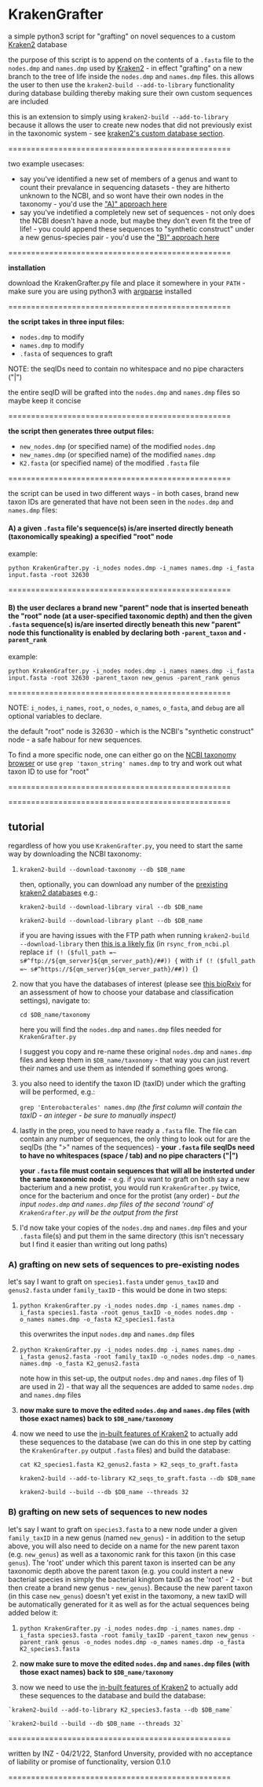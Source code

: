 # KrakenGrafter
a simple python3 script for "grafting" on novel sequences to a custom [Kraken2](https://github.com/DerrickWood/kraken2) database

the purpose of this script is to append on the contents of a `.fasta` file to the `nodes.dmp` and `names.dmp` used by [Kraken2](https://github.com/DerrickWood/kraken2) - in effect "grafting" on a new branch to the tree of life inside the `nodes.dmp` and `names.dmp` files. this allows the user to then use the `kraken2-build --add-to-library` functionality during database building thereby making sure their own custom sequences are included

this is an extension to simply using `kraken2-build --add-to-library` because it allows the user to create new nodes that did not previously exist in the taxonomic system - see [kraken2's custom database section](https://github.com/DerrickWood/kraken2/blob/master/docs/MANUAL.markdown#custom-databases).

=================================================

two example usecases: 
- say you've identified a new set of members of a genus and want to count their prevalance in sequencing datasets - they are hitherto unknown to the NCBI, and so wont have their own nodes in the taxonomy - you'd use the ["A)" approach here](https://github.com/Zheludev/KrakenGrafter/edit/main/README.md#1-a-given-fasta-files-sequences-isare-inserted-directly-beneath-taxonomically-speaking-a-specified-root-node)
- say you've indetified a completely new set of sequences - not only does the NCBI doesn't have a node, but maybe they don't even fit the tree of life! - you could append these sequences to "synthetic construct" under a new genus-species pair - you'd use the ["B)" approach here](https://github.com/Zheludev/KrakenGrafter/edit/main/README.md#2-the-user-declares-a-brand-new-parent-node-that-is-inserted-beneath-the-root-node-at-a-user-specified-taxonomic-depth-and-then-the-given-fasta-sequences-isare-inserted-directly-beneath-this-new-parent-node-this-functionality-is-enabled-by-declaring-both--parent_taxon-and--parent_rank)

=================================================

**installation**

download the KrakenGrafter.py file and place it somewhere in your `PATH` - make sure you are using python3 with [argparse](https://docs.python.org/3/library/argparse.html) installed

=================================================

**the script takes in three input files:**
* `nodes.dmp` to modify
* `names.dmp` to modify
* `.fasta` of sequences to graft

NOTE: the seqIDs need to contain no whitespace and no pipe characters ("|")

the entire seqID will be grafted into the `nodes.dmp` and `names.dmp` files so maybe keep it concise

=================================================

**the script then generates three output files:**
* `new_nodes.dmp` (or specified name) of the modified `nodes.dmp`
* `new_names.dmp` (or specified name) of the modified `names.dmp`
* `K2.fasta` (or specified name) of the modified `.fasta` file

=================================================

the script can be used in two different ways - in both cases, brand new taxon IDs are generated that have not been seen in the `nodes.dmp` and `names.dmp` files:
#### A) a given `.fasta` file's sequence(s) is/are inserted directly beneath (taxonomically speaking) a specified "root" node

  example:

  `python KrakenGrafter.py -i_nodes nodes.dmp -i_names names.dmp -i_fasta input.fasta -root 32630`

=================================================

#### B) the user declares a brand new "parent" node that is inserted beneath the "root" node (at a user-specified taxonomic depth) and then the given `.fasta` sequence(s) is/are inserted directly beneath this new "parent" node this functionality is enabled by declaring both `-parent_taxon` and `-parent_rank`

  example:

  `python KrakenGrafter.py -i_nodes nodes.dmp -i_names names.dmp -i_fasta input.fasta -root 32630 -parent_taxon new_genus -parent_rank genus`

=================================================

NOTE: `i_nodes`, `i_names`, `root`, `o_nodes`, `o_names`, `o_fasta`, and `debug` are all optional variables to declare.

the default "root" node is 32630 - which is the NCBI's "synthetic construct" node - a safe habour for new sequences.

To find a more specific node, one can either go on the [NCBI taxonomy browser](https://www.ncbi.nlm.nih.gov/Taxonomy/Browser/wwwtax.cgi) or use `grep 'taxon_string' names.dmp` to try and work out what taxon ID to use for "root"

=================================================

=================================================

## tutorial

regardless of how you use `KrakenGrafter.py`, you need to start the same way by downloading the NCBI taxonomy:

1. `kraken2-build --download-taxonomy --db $DB_name`

    then, optionally, you can download any number of the [prexisting kraken2 databases](https://github.com/DerrickWood/kraken2/blob/master/docs/MANUAL.markdown#custom-databases) e.g.:

    `kraken2-build --download-library viral --db $DB_name`

    `kraken2-build --download-library plant --db $DB_name`
    
    if you are having issues with the FTP path when running `kraken2-build --download-library` then [this is a likely fix](https://github.com/DerrickWood/kraken2/issues/508) (in `rsync_from_ncbi.pl` replace `if (! ($full_path =~ s#^ftp://${qm_server}${qm_server_path}/##)) {` with `if (! ($full_path =~ s#^https://${qm_server}${qm_server_path}/##)) {`)

2. now that you have the databases of interest (please see [this bioRxiv](https://bit.ly/3EWkYJf) for an assessment of how to choose your database and classification settings), navigate to:

    `cd $DB_name/taxonomy`

    here you will find the `nodes.dmp` and `names.dmp` files needed for `KrakenGrafter.py`

    I suggest you copy and re-name these original `nodes.dmp` and `names.dmp` files and keep them in `$DB_name/taxonomy` - that way you can just revert their names and use them as intended if something goes wrong.

3. you also need to identify the taxon ID (taxID) under which the grafting will be performed, e.g.:

    `grep 'Enterobacterales' names.dmp` _(the first column will contain the taxID - an integer - be sure to manually inspect)_

4. lastly in the prep, you need to have ready a `.fasta` file. The file can contain any number of sequences, the only thing to look out for are the seqIDs (the ">" names of the sequences) - **your `.fasta` file seqIDs need to have no whitespaces (space / tab) and no pipe characters ("|")**

    **your `.fasta` file must contain sequences that will all be insterted under the same taxonomic node** - e.g. if you want to graft on both say a new bacterium and a new protist, you would run `KrakenGrafter.py` twice, once for the bacterium and once for the protist (any order) - _but the input `nodes.dmp` and `names.dmp` files of the second 'round' of `KrakenGrafter.py` will be the output from the first_

5. I'd now take your copies of the `nodes.dmp` and `names.dmp` files and your `.fasta` file(s) and put them in the same directory (this isn't necessary but I find it easier than writing out long paths)

### A) grafting on new sets of sequences to pre-existing nodes

   let's say I want to graft on `species1.fasta` under `genus_taxID` and `genus2.fasta` under `family_taxID` - this would be done in two steps:
   
 1) `python KrakenGrafter.py -i_nodes nodes.dmp -i_names names.dmp -i_fasta species1.fasta -root genus_taxID -o_nodes nodes.dmp -o_names names.dmp -o_fasta K2_species1.fasta`
   
    this overwrites the input `nodes.dmp` and `names.dmp` files
   
 2) `python KrakenGrafter.py -i_nodes nodes.dmp -i_names names.dmp -i_fasta genus2.fasta -root family_taxID -o_nodes nodes.dmp -o_names names.dmp -o_fasta K2_genus2.fasta`
   
    note how in this set-up, the output `nodes.dmp` and `names.dmp` files of 1) are used in 2) - that way all the sequences are added to same `nodes.dmp` and `names.dmp` files
   
 3) **now make sure to move the edited `nodes.dmp` and `names.dmp` files (with those exact names) back to `$DB_name/taxonomy`**
   
 4) now we need to use the [in-built features of Kraken2](https://github.com/DerrickWood/kraken2/blob/master/docs/MANUAL.markdown#custom-databases) to actually add these sequences to the database (we can do this in one step by catting the `KrakenGrafter.py` output `.fasta` files) and build the database:
   
    `cat K2_species1.fasta K2_genus2.fasta > K2_seqs_to_graft.fasta`
   
    `kraken2-build --add-to-library K2_seqs_to_graft.fasta --db $DB_name`
   
    `kraken2-build --build --db $DB_name --threads 32`

### B) grafting on new sets of sequences to new nodes

   let's say I want to graft on `species3.fasta` to a new node under a given `family_taxID` in a new genus (named `new_genus`) - in addition to the setup above, you will also need to decide on a name for the new parent taxon (e.g. `new_genus`) as well as a taxonomic rank for this taxon (in this case `genus`). The 'root' under which this parent taxon is inserted can be any taxonomic depth above the parent taxon (e.g. you could instert a new bacterial species in simply the bacterial kingtom taxID as the 'root' - 2 - but then create a brand new genus - `new_genus`). Because the new parent taxon (in this case `new_genus`) doesn't yet exist in the taxomony, a new taxID will be automatically generated for it as well as for the actual sequences being added below it:
 
   1) `python KrakenGrafter.py -i_nodes nodes.dmp -i_names names.dmp -i_fasta species3.fasta -root family_taxID -parent_taxon new_genus -parent_rank genus -o_nodes nodes.dmp -o_names names.dmp -o_fasta K2_species3.fasta`

   2) **now make sure to move the edited `nodes.dmp` and `names.dmp` files (with those exact names) back to `$DB_name/taxonomy`**
   
   3) now we need to use the [in-built features of Kraken2](https://github.com/DerrickWood/kraken2/blob/master/docs/MANUAL.markdown#custom-databases) to actually add these sequences to the database and build the database:
      
    `kraken2-build --add-to-library K2_species3.fasta --db $DB_name`
   
    `kraken2-build --build --db $DB_name --threads 32`

=================================================

written by INZ - 04/21/22, Stanford Unversity, provided with no acceptance of liability or promise of functionality, version 0.1.0

=================================================
